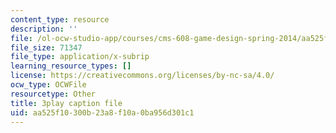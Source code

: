 ```yaml
---
content_type: resource
description: ''
file: /ol-ocw-studio-app/courses/cms-608-game-design-spring-2014/aa525f10300b23a8f10a0ba956d301c1_1506649.srt
file_size: 71347
file_type: application/x-subrip
learning_resource_types: []
license: https://creativecommons.org/licenses/by-nc-sa/4.0/
ocw_type: OCWFile
resourcetype: Other
title: 3play caption file
uid: aa525f10-300b-23a8-f10a-0ba956d301c1
---
```

